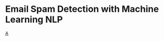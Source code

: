 # Email Spam Detection with Machine Learning NLP 

<html><a href="https://youtu.be/vdpCJsaA7ws">A</a></html>

